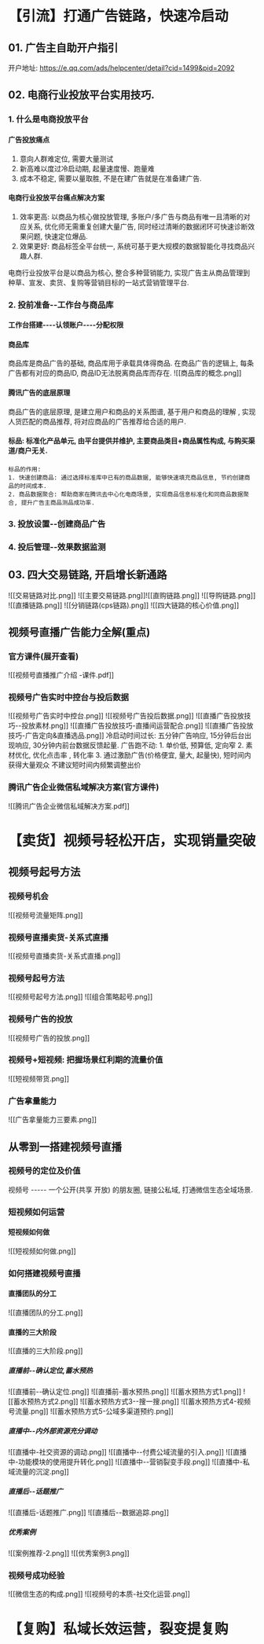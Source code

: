 # 【引流】打通广告链路，快速冷启动
## 01. 广告主自助开户指引
开户地址: https://e.qq.com/ads/helpcenter/detail?cid=1499&pid=2092

## 02. 电商行业投放平台实用技巧.

### 1. 什么是电商投放平台
#### 广告投放痛点
1. 意向人群难定位, 需要大量测试
2. 新高难以度过冷启动期, 起量速度慢、跑量难
3. 成本不稳定, 需要以量取胜, 不是在建广告就是在准备建广告. 
#### 电商行业投放平台痛点解决方案
1. 效率更高: 以商品为核心做投放管理, 多账户/多广告与商品有唯一且清晰的对应关系, 优化师无需重复创建大量广告, 同时经过清晰的数据闭环可快速诊断效果问题, 快速定位爆品.
2.  效果更好: 商品标签全平台统一, 系统可基于更大规模的数据智能化寻找商品兴趣人群. 

电商行业投放平台是以商品为核心, 整合多种营销能力, 实现广告主从商品管理到种草、宣发、卖货、复购等营销目标的一站式营销管理平台. 
### 2. 投前准备--工作台与商品库
#### 工作台搭建----认领账户----分配权限
#### 商品库 
商品库是商品广告的基础, 商品库用于承载具体得商品. 在商品广告的逻辑上, 每条广告都有对应的商品ID, 商品ID无法脱离商品库而存在. ![[商品库的概念.png]]
#### 腾讯广告的底层原理
商品广告的底层原理, 是建立用户和商品的关系图谱, 基于用户和商品的理解 , 实现人货匹配的商品推荐, 将对应商品的广告推荐给合适的用户. 

#### 标品: 标准化产品单元, 由平台提供并维护, 主要商品类目+商品属性构成, 与购买渠道/商户无关. 
	标品的作用: 
	1. 快速创建商品: 通过选择标准库中已有的商品数据, 能够快速填充商品信息, 节约创建商品的时间成本.
	2. 商品数据聚合: 帮助商家在腾讯去中心化电商场景, 实现商品信息标准化和同商品数据聚合, 提升广告主商品测品成功率. 
### 3. 投放设置--创建商品广告
### 4. 投后管理--效果数据监测

## 03. 四大交易链路, 开启增长新通路
![[交易链路对比.png]]
![[主要交易链路.png]]![[直购链路.png]]
![[导购链路.png]]
![[直播链路.png]]
![[分销链路(cps链路).png]]
![[四大链路的核心价值.png]]

## 视频号直播广告能力全解(重点)
### 官方课件(展开查看)

![[视频号直播推广介绍 -课件.pdf]]
### 视频号广告实时中控台与投后数据
![[视频号广告实时中控台.png]]
![[视频号广告投后数据.png]]
![[直播广告投放技巧--投放素材.png]]
![[直播广告投放技巧-直播间运营配合.png]]
![[直播广告投放技巧-广告定向&直播选品.png]]
冷启动时间过长:  五分钟广告响应, 15分钟后台出现响应, 30分钟内前台数据反馈起量. 
广告跑不动: 
	1. 单价低, 预算低, 定向窄
	2. 素材优化, 优化点击率 , 转化率
	3. 通过激励广告(价格便宜, 量大, 起量快), 短时间内获得大量观众
不建议短时间内频繁调整出价



### 腾讯广告企业微信私域解决方案(官方课件)
![[腾讯广告企业微信私域解决方案.pdf]]


# 【卖货】视频号轻松开店，实现销量突破

## 视频号起号方法
### 视频号机会
![[视频号流量矩阵.png]]
### 视频号直播卖货-关系式直播
![[视频号直播卖货-关系式直播.png]]
### 视频号起号方法
![[视频号起号方法.png]]
![[组合策略起号.png]]
### 视频号广告的投放
![[视频号广告的投放.png]]
### 视频号+短视频: 把握场景红利期的流量价值
![[短视频带货.png]]

### 广告拿量能力
![[广告拿量能力三要素.png]]

## 从零到一搭建视频号直播

### 视频号的定位及价值
视频号  ----- 一个公开(共享 开放) 的朋友圈, 链接公私域, 打通微信生态全域场景. 

### 短视频如何运营
#### 短视频如何做
![[短视频如何做.png]]

### 如何搭建视频号直播
#### 直播团队的分工
![[直播团队的分工.png]]

#### 直播的三大阶段
![[直播的三大阶段.png]]

##### 直播前--确认定位,蓄水预热
![[直播前--确认定位.png]]
![[直播前-蓄水预热.png]]
![[蓄水预热方式1.png]]
![[蓄水预热方式2.png]]
![[蓄水预热方式3--搜一搜.png]]
![[蓄水预热方式4-视频号流量.png]]
![[蓄水预热方式5-公域多渠道预约.png]]
##### 直播中--内外部资源充分调动
![[直播中-社交资源的调动.png]]
![[直播中--付费公域流量的引入.png]]
![[直播中-功能模块的使用提升转化.png]]
![[直播中--营销裂变手段.png]]
![[直播中-私域流量的沉淀.png]]

##### 直播后--话题推广
![[直播后-话题推广.png]]
![[直播后--数据追踪.png]]
##### 优秀案例
![[案例推荐-2.png]]
![[优秀案例3.png]]

### 视频号成功经验 
![[微信生态的构成.png]]
![[视频号的本质-社交化运营.png]]
# 【复购】私域长效运营，裂变提复购